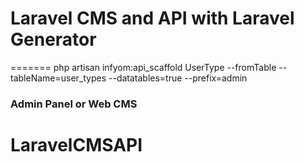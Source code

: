 # Laravel CMS and API with Laravel Generator

=======
php artisan infyom:api_scaffold UserType --fromTable --tableName=user_types --datatables=true --prefix=admin

### Admin Panel or Web CMS
# LaravelCMSAPI
